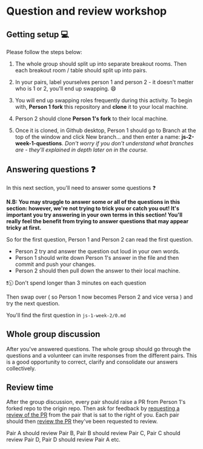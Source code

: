 # Question and review workshop


## Getting setup 💻

Please follow the steps below:


1. The whole group should split up into separate breakout rooms. Then each breakout room / table should split up into pairs.

1. In your pairs, label yourselves person 1 and person 2 - it doesn't matter who is 1 or 2, you'll end up swapping. 😄

2. You will end up swapping roles frequently during this activity.
To begin with, **Person 1** **fork** this repository and **clone** it to your local machine.

3. Person 2 should clone **Person 1's fork** to their local machine.

4. Once it is cloned, in Github desktop, Person 1 should go to Branch at the top of the window and click New branch... and then enter a name: **js-2-week-1-questions**. _Don't worry if you don't understand what branches are - they'll explained in depth later on in the course._

## Answering questions ❓

In this next section, you'll need to answer some questions ❓

**N.B: You may struggle to answer some or all of the questions in this section: however, we're not trying to trick you or catch you out! It's important you try answering in your own terms in this section! You'll really feel the benefit from trying to answer questions that may appear tricky at first.**


So for the first question, Person 1 and Person 2 can read the first question.

- Person 2 try and answer the question out loud in your own words.
- Person 1 should write down Person 1's answer in the file and then commit and push your changes.
- Person 2 should then pull down the answer to their local machine.

❗🕥 Don't spend longer than 3 minutes on each question

Then swap over ( so Person 1 now becomes Person 2 and vice versa ) and try the next question.

You'll find the first question in `js-1-week-2/0.md`


## Whole group discussion

After you've answered questions. The whole group should go through the questions and a volunteer can invite responses from the different pairs. This is a good opportunity to correct, clarify and consolidate our answers collectively. 


## Review time

After the group discussion, every pair should raise a PR from Person 1's forked repo to the origin repo. Then ask for feedback by [requesting a review of the PR](https://docs.github.com/en/pull-requests/collaborating-with-pull-requests/proposing-changes-to-your-work-with-pull-requests/requesting-a-pull-request-review) from the pair that is sat to the right of you. Each pair should then [review the PR](https://docs.github.com/en/pull-requests/collaborating-with-pull-requests/reviewing-changes-in-pull-requests/reviewing-proposed-changes-in-a-pull-request) they've been requested to review.

Pair A should review Pair B, Pair B should review Pair C, Pair C should review Pair D, Pair D should review Pair A etc.
